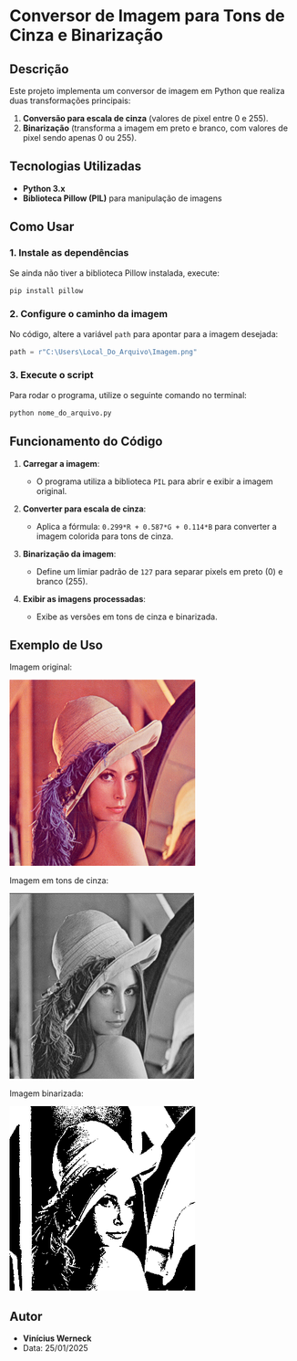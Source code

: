 # Conversor de Imagem para Tons de Cinza e Binarização

## Descrição
Este projeto implementa um conversor de imagem em Python que realiza duas transformações principais:
1. **Conversão para escala de cinza** (valores de pixel entre 0 e 255).
2. **Binarização** (transforma a imagem em preto e branco, com valores de pixel sendo apenas 0 ou 255).

## Tecnologias Utilizadas
- **Python 3.x**
- **Biblioteca Pillow (PIL)** para manipulação de imagens

## Como Usar
### 1. Instale as dependências
Se ainda não tiver a biblioteca Pillow instalada, execute:
```bash
pip install pillow
```

### 2. Configure o caminho da imagem
No código, altere a variável `path` para apontar para a imagem desejada:
```python
path = r"C:\Users\Local_Do_Arquivo\Imagem.png"
```

### 3. Execute o script
Para rodar o programa, utilize o seguinte comando no terminal:
```bash
python nome_do_arquivo.py
```

## Funcionamento do Código
1. **Carregar a imagem**:
   - O programa utiliza a biblioteca `PIL` para abrir e exibir a imagem original.

2. **Converter para escala de cinza**:
   - Aplica a fórmula: `0.299*R + 0.587*G + 0.114*B` para converter a imagem colorida para tons de cinza.

3. **Binarização da imagem**:
   - Define um limiar padrão de `127` para separar pixels em preto (0) e branco (255).

4. **Exibir as imagens processadas**:
   - Exibe as versões em tons de cinza e binarizada.

## Exemplo de Uso
Imagem original:

![Imagem original](Lena.png)

Imagem em tons de cinza:

![Imagem em tons de cinza](Lena_escala_cinza.png)

Imagem binarizada:

![Imagem binarizada](Lena_preto_branco.png)

## Autor
- **Vinícius Werneck**
- Data: 25/01/2025



